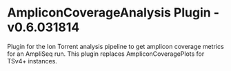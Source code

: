 AmpliconCoverageAnalysis Plugin - v0.6.031814
==
Plugin for the Ion Torrent analysis pipeline to get amplicon coverage metrics for an AmpliSeq
run.  This plugin replaces AmpliconCoveragePlots for TSv4+ instances.
